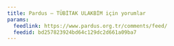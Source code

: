 ```yaml
---
title: Pardus – TÜBİTAK ULAKBİM için yorumlar
params:
  feedlink: https://www.pardus.org.tr/comments/feed/
  feedid: bd257823924bd64c129dc2d661a09ba7
---
```

